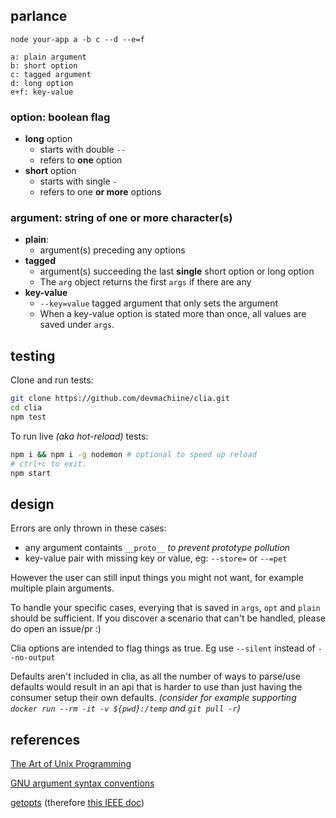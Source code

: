 ## parlance 

```
node your-app a -b c --d --e=f
```
```
a: plain argument
b: short option
c: tagged argument
d: long option
e+f: key-value
```

### **option**: boolean flag

* **long** option
  * starts with double `--`
  * refers to **one** option
* **short** option
  * starts with single `-`
  * refers to one **or more** options

### **argument**: string of one or more character(s)

* **plain**: 
  * argument(s) preceding any options
* **tagged**
  * argument(s) succeeding the last **single** short option or long option
  * The `arg` object returns the first `args` if there are any
* **key-value**
  * `--key=value` tagged argument that only sets the argument
  * When a key-value option is stated more than once, all values are saved under `args`.

  
## testing

Clone and run tests:

```bash
git clone https://github.com/devmachiine/clia.git
cd clia
npm test
```

To run live _(aka hot-reload)_ tests:
```bash
npm i && npm i -g nodemon # optional to speed up reload
# ctrl+c to exit.
npm start 
```

## design

Errors are only thrown in these cases:
* any argument containts `__proto__`  *to prevent prototype pollution*
* key-value pair with missing key or value, eg: `--store=` or `--=pet`

However the user can still input things you might not want, for example multiple plain arguments.

To handle your specific cases, everying that is saved in `args`, `opt` and `plain` should be sufficient. If you discover a scenario that can't be handled, please do open an issue/pr :)

Clia options are intended to flag things as true. Eg use `--silent` instead of `--no-output`

Defaults aren't included in clia, as all the number of ways to parse/use defaults would result in an api that is harder to use than just having the consumer setup their own defaults. _(consider for example supporting `docker run --rm -it -v ${pwd}:/temp` and `git pull -r`)_

## references

[The Art of Unix Programming](http://www.catb.org/~esr/writings/taoup/html/ch10s05.html)

[GNU argument syntax conventions](https://www.gnu.org/software/libc/manual/html_node/Argument-Syntax.html)

[getopts](https://github.com/jorgebucaran/getopts#readme) (therefore [this IEEE doc](https://pubs.opengroup.org/onlinepubs/9699919799/basedefs/V1_chap12.html#tag_12_02))
